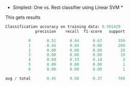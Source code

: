 * Simplest: One vs. Rest classifier using Linear SVM *

This gets results
```python rules_extractor.py
Classification accuracy on training data: 0.501429
             precision    recall  f1-score   support

          0       0.52      0.94      0.67       359
          1       0.44      0.04      0.08       289
          2       0.00      0.00      0.00        28
          3       0.00      0.00      0.00        19
          4       0.09      0.33      0.14         3
          5       0.00      0.00      0.00         1
          6       0.00      0.00      0.00         1

avg / total       0.45      0.50      0.37       700
```